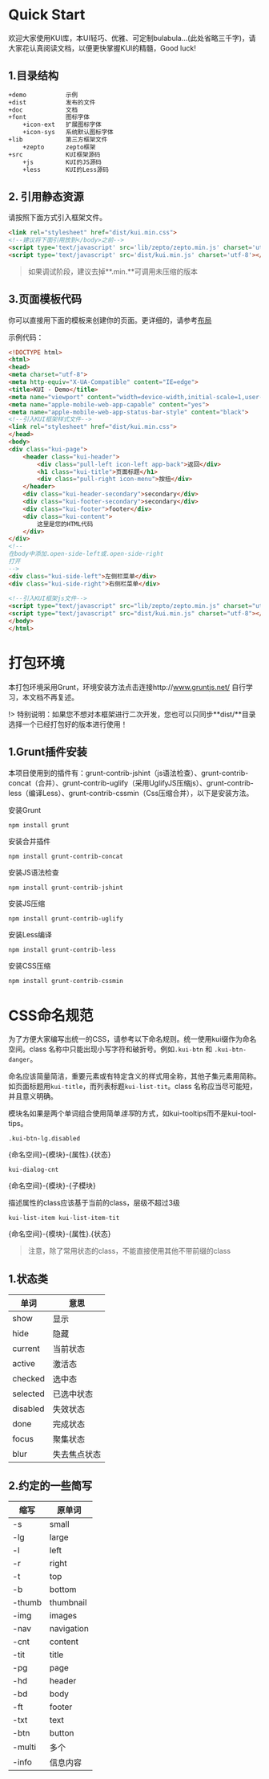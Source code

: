 

# Quick Start

欢迎大家使用KUI库，本UI轻巧、优雅、可定制bulabula...(此处省略三千字)，请大家花认真阅读文档，以便更快掌握KUI的精髓，Good luck!

## 1.目录结构

```html
+demo			示例
+dist			发布的文件
+doc			文档
+font			图标字体
	+icon-ext	扩展图标字体
	+icon-sys	系统默认图标字体
+lib			第三方框架文件
	+zepto		zepto框架
+src			KUI框架源码
	+js			KUI的JS源码
	+less		KUI的Less源码
```

## 2. 引用静态资源

请按照下面方式引入框架文件。

```html
<link rel="stylesheet" href="dist/kui.min.css">
<!--建议将下面引用放到</body>之前-->
<script type='text/javascript' src='lib/zepto/zepto.min.js' charset='utf-8'></script>
<script type='text/javascript' src='dist/kui.min.js' charset='utf-8'></script>
```

> 如果调试阶段，建议去掉**.min.**可调用未压缩的版本

## 3.页面模板代码

你可以直接用下面的模板来创建你的页面。更详细的，请参考[布局](/base/#布局)

示例代码：

```html
<!DOCTYPE html>
<html>
<head>
<meta charset="utf-8">
<meta http-equiv="X-UA-Compatible" content="IE=edge">
<title>KUI - Demo</title>
<meta name="viewport" content="width=device-width,initial-scale=1,user-scalable=0">
<meta name="apple-mobile-web-app-capable" content="yes">
<meta name="apple-mobile-web-app-status-bar-style" content="black">
<!--引入KUI框架样式文件-->
<link rel="stylesheet" href="dist/kui.min.css">
</head>
<body>
<div class="kui-page">
	<header class="kui-header">
		<div class="pull-left icon-left app-back">返回</div>
		<h1 class="kui-title">页面标题</h1>
		<div class="pull-right icon-menu">按扭</div>
	</header>
	<div class="kui-header-secondary">secondary</div>
	<div class="kui-footer-secondary">secondary</div>
	<div class="kui-footer">footer</div>
	<div class="kui-content">
		这里是您的HTML代码
	</div>
</div>
<!--
在body中添加.open-side-left或.open-side-right
打开
-->
<div class="kui-side-left">左侧栏菜单</div>
<div class="kui-side-right">右侧栏菜单</div>
  
<!--引入KUI框架js文件-->
<script type="text/javascript" src="lib/zepto/zepto.min.js" charset="utf-8"></script>
<script type="text/javascript" src="dist/kui.min.js" charset="utf-8"></script>
</body>
</html>
```

# 打包环境

本打包环境采用Grunt，环境安装方法点击连接http://www.gruntjs.net/ 自行学习，本文档不再复述。

!> 特别说明：如果您不想对本框架进行二次开发，您也可以只同步**dist/**目录选择一个已经打包好的版本进行使用！

## 1.Grunt插件安装

本项目使用到的插件有：grunt-contrib-jshint（js语法检查）、grunt-contrib-concat（合并）、grunt-contrib-uglify（采用UglifyJS压缩js）、grunt-contrib-less（编译Less）、grunt-contrib-cssmin（Css压缩合并），以下是安装方法。

安装Grunt

```
npm install grunt
```

安装合并插件

```html
npm install grunt-contrib-concat
```

安装JS语法检查

```
npm install grunt-contrib-jshint
```

安装JS压缩

```
npm install grunt-contrib-uglify
```

安装Less编译

```
npm install grunt-contrib-less
```

安装CSS压缩

```
npm install grunt-contrib-cssmin
```



# CSS命名规范

为了方便大家编写出统一的CSS，请参考以下命名规则。统一使用kui缀作为命名空间。class 名称中只能出现小写字符和破折号。例如`.kui-btn` 和 `.kui-btn-danger`。

命名应该简量简洁，重要元素或有特定含义的样式用全称，其他子集元素用简称。如页面标题用`kui-title`，而列表标题`kui-list-tit`。class 名称应当尽可能短，并且意义明确。

模块名如果是两个单词组合使用简单*连写*的方式，如kui-tooltips而不是kui-tool-tips。

`.kui-btn-lg.disabled`

{命名空间}-{模块}-{属性}.{状态}

`kui-dialog-cnt`

{命名空间}-{模块}-{子模块}

描述属性的class应该基于当前的class，层级不超过3级

`kui-list-item kui-list-item-tit`

{命名空间}-{模块}-{属性}.{状态}

>  注意，除了常用状态的class，不能直接使用其他不带前缀的class

## 1.状态类

| 单词       | 意思     |
| -------- | ------ |
| show     | 显示     |
| hide     | 隐藏     |
| current  | 当前状态   |
| active   | 激活态    |
| checked  | 选中态    |
| selected | 已选中状态  |
| disabled | 失效状态   |
| done     | 完成状态   |
| focus    | 聚集状态   |
| blur     | 失去焦点状态 |

## 2.约定的一些简写

| 缩写     | 原单词        |
| ------ | ---------- |
| -s     | small      |
| -lg    | large      |
| -l     | left       |
| -r     | right      |
| -t     | top        |
| -b     | bottom     |
| -thumb | thumbnail  |
| -img   | images     |
| -nav   | navigation |
| -cnt   | content    |
| -tit   | title      |
| -pg    | page       |
| -hd    | header     |
| -bd    | body       |
| -ft    | footer     |
| -txt   | text       |
| -btn   | button     |
| -multi | 多个         |
| -info  | 信息内容       |